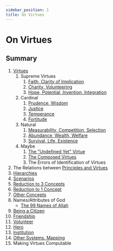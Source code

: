 ```yaml
---
sidebar_position: 1
title: On Virtues
---
```


# On Virtues

## Summary

1. [Virtues](virtues.md)
    1. Supreme Virtues
        1. [Faith, Clarity of Implication](faith.md)
        1. [Charity, Volunteering](charity.md)
        1. [Hope, Potential, Invention, Integration](hope.md)
    1. Cardinal
        1. [Prudence, Wisdom](prudence.md)
        1. [Justice](justice.md)
        1. [Temperance](temperance.md)
        1. [Fortitude](fortitude.md)
    1. Natural
        1. [Measurability, Competition, Selection](measurability.md)
        1. [Abundance, Wealth, Welfare](abundance.md)
        1. [Survival, Life, Existence](survival.md)
    1. Maybe
        1. [The "Undefined Yet" Virtue](undefined.md)
        1. [The Composed Virtues](composed.md)
        1. The Errors of Identification of Virtues
1. The Relations between [Principles and Virtues](principles.md)
1. [Hierarchies](hierarchies.md)
1. [Scenarios](scenarios/index.md)
1. [Reduction to 3 Concepts](3concepts.md)
1. [Reduction to 1 Concept](1concept.md)
1. [Other Concepts](concepts.md)
1. Names/Attributes of God
    - [The 99 Names of Allah](allah.md)
1. [Being a Citizen](citizen.md)
1. [Friendship](friendship.md)
1. [Volunteer](volunteer.md)
1. [Hero](hero.md)
1. [Institution](institution.md)
1. [Other Systems. Mapping](other.md)
1. Making Virtues Computable
